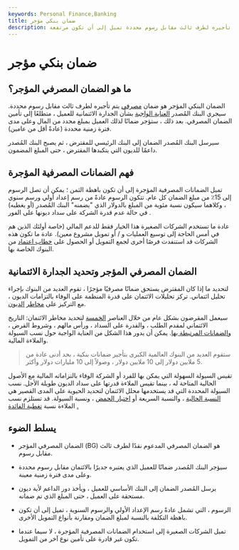 ```yaml
---
keywords: Personal Finance,Banking
title: ضمان بنكي مؤجر
description: الضمان البنكي المؤجر هو ضمان بنكي يتم تأجيره لطرف ثالث مقابل رسوم محددة تميل إلى أن تكون مرتفعة.
---
```


# ضمان بنكي مؤجر
## ما هو الضمان المصرفي المؤجر؟

الضمان البنكي المؤجر هو ضمان [مصرفي](/bankguarantee) يتم تأجيره لطرف ثالث مقابل رسوم محددة. سيجري البنك المُصدر [العناية الواجبة](/duediligence) بشأن الجدارة الائتمانية للعميل ، متطلعًا إلى تأمين الضمان المصرفي. بعد ذلك ، ستؤجر ضمانًا لذلك العميل بمبلغ محدد من المال وعلى مدى فترة زمنية محددة (عادةً أقل من عامين).

سيرسل البنك المُصدر الضمان إلى البنك الرئيسي للمقترض ، ثم يصبح البنك المُصدر داعمًا للديون التي يتكبدها المقترض ، حتى المبلغ المضمون.

## فهم الضمانات المصرفية المؤجرة

تميل الضمانات المصرفية المؤجرة إلى أن تكون باهظة الثمن ؛ يمكن أن تصل الرسوم إلى 15٪ من مبلغ الضمان كل عام. تتكون الرسوم عادةً من رسم إعداد أولي ورسم سنوي ، وكلاهما سيكون نسبة مئوية من المبلغ بالدولار الذي "يضمنه" البنك المُصدر (أو يغطيه) في حالة عدم قدرة الشركة على سداد ديونها على الفور .

عادة ما تستخدم الشركات الصغيرة هذا الخيار فقط للدعم المالي (خاصة أولئك الذين هم في أمس الحاجة إلى توسيع العمليات و / أو تمويل مشروع معين). عادة ما تكون هذه الشركات قد استنفدت فرصًا أخرى لجمع التمويل أو الحصول على [خطاب اعتماد](/letterofcredit) من البنوك الخاصة بها.

## الضمان المصرفي المؤجر وتحديد الجدارة الائتمانية

لتحديد ما إذا كان المقترض يستحق ضمانًا مصرفيًا مؤجرًا ، تقوم العديد من البنوك بإجراء تحليل ائتماني. تركز تحليلات الائتمان على قدرة المنظمة على الوفاء بالتزامات الديون ، مع التركيز على [مخاطر](/defaultrisk) [الديون](/defaultrisk).

سيعمل المقرضون بشكل عام من خلال العناصر [الخمسة](/five-c-credit) لتحديد مخاطر الائتمان: التاريخ الائتماني لمقدم الطلب ، والقدرة على السداد ، ورأس مالهم ، وشروط القرض ، [والضمانات المرتبطة بها](/collateral). يمكن أن يدور هذا الشكل من العناية الواجبة حول نسب السيولة والملاءة المالية.

> ستقوم العديد من البنوك العالمية الكبرى بتأجير ضمانات بنكية ، بحد أدنى عادة من 5 ملايين دولار إلى 10 ملايين دولار ، وصولاً إلى 10 مليارات دولار وأكثر.

>

تقيس السيولة السهولة التي يمكن بها للفرد أو الشركة الوفاء بالتزاماته المالية مع الأصول الحالية المتاحة له ، بينما تقيس الملاءة قدرتها على سداد الديون طويلة الأجل. نسب السيولة المحددة التي قد يستخدمها محلل الائتمان لتحديد الحيوية على المدى القصير هي [النسبة الحالية](/currentratio) ، والنسبة السريعة أو [اختبار الحمض](/acidtest) ، ونسبة السيولة. قد تستلزم نسب الملاءة نسبة [تغطية الفائدة](/interestcoverageratio) [.](/interestcoverageratio)

## يسلط الضوء

- الضمان المصرفي المؤجر (BG) هو الضمان المصرفي المدعوم نقدًا لطرف ثالث مقابل رسوم.

- سيؤجر البنك المُصدر ضمانًا للعميل الذي يعتبره جديرًا بالائتمان مقابل رسوم محددة وعلى مدى فترة زمنية معينة.

- يرسل المُصدر الضمان إلى البنك الأساسي للعميل ، ويأخذ دور الداعم لأية ديون مستحقة على العميل ، حتى المبلغ الذي تم ضمانه.

- الرسوم ، التي تشمل عادةً رسم الإعداد الأولي والرسوم السنوية ، تميل إلى أن تكون باهظة التكلفة بالنسبة لمبلغ الضمان ومقارنة بأنواع التمويل الأخرى.

- تميل الشركات الصغيرة إلى استخدام الضمانات المصرفية المؤجرة ، لا سيما عندما تكون غير قادرة على تأمين نوع آخر من التمويل.

